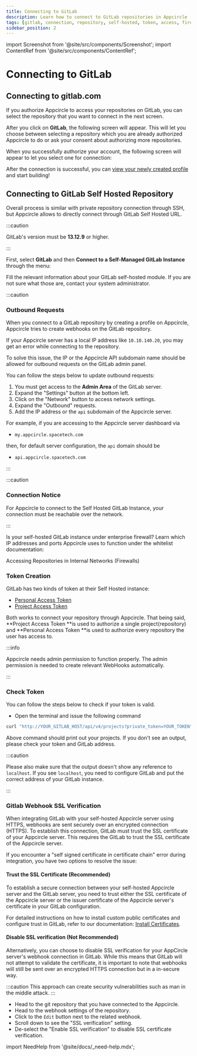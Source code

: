 ```yaml
---
title: Connecting to GitLab
description: Learn how to connect to GitLab repositories in Appcircle
tags: [gitlab, connection, repository, self-hosted, token, access, firewall, ip, port]
sidebar_position: 2
---
```


import Screenshot from '@site/src/components/Screenshot';
import ContentRef from '@site/src/components/ContentRef';

# Connecting to GitLab

## Connecting to gitlab.com

If you authorize Appcircle to access your repositories on GitLab, you can select the repository that you want to connect in the next screen.

<Screenshot url='https://cdn.appcircle.io/docs/assets/main-connection.png' />

After you click on **GitLab**, the following screen will appear. This will let you choose between selecting a repository which you are already authorized Appcircle to do or ask your consent about authorizing more repositories.

<Screenshot url='https://cdn.appcircle.io/docs/assets/gitlab-main.png' />

When you successfully authorize your account, the following screen will appear to let you select one for connection:

<Screenshot url='https://cdn.appcircle.io/docs/assets/connect-repository-bitbucket-gitlab.png' />

After the connection is successful, you can [view your newly created profile](/build/manage-the-connections/adding-a-build-profile/#view-the-newly-created-build-profile) and start building!

## Connecting to GitLab Self Hosted Repository

Overall process is similar with private repository connection through SSH, but Appcircle allows to directly connect through GitLab Self Hosted URL.

:::caution

GitLab's version must be **13.12.9** or higher.

:::

First, select **GitLab** and then **Connect to a Self-Managed GitLab Instance** through the menu:

<Screenshot url='https://cdn.appcircle.io/docs/assets/gitlab-self-hosted2.png' />

Fill the relevant information about your GitLab self-hosted module. If you are not sure what those are, contact your system administrator.

<Screenshot url='https://cdn.appcircle.io/docs/assets/gitlab-self-detail.png' />

:::caution

### Outbound Requests

When you connect to a GitLab repository by creating a profile on Appcircle, Appcircle tries to create webhooks on the GitLab repository.

If your Appcircle server has a local IP address like `10.10.140.20`, you may get an error while connecting to the repository.

To solve this issue, the IP or the Appcircle API subdomain name should be allowed for outbound requests on the GitLab admin panel.

You can follow the steps below to update outbound requests:

1. You must get access to the **Admin Area** of the GitLab server.
2. Expand the "Settings" button at the bottom left.
3. Click on the "Network" button to access network settings.
4. Expand the "Outbound" requests.
5. Add the IP address or the `api` subdomain of the Appcircle server.

<Screenshot url='https://cdn.appcircle.io/docs/assets/be-2545-sample-configuration.png' />

For example, if you are accessing to the Appcircle server dashboard via

- `my.appcircle.spacetech.com`

then, for default server configuration, the `api` domain should be

- `api.appcircle.spacetech.com`

:::

:::caution

### Connection Notice

For Appcircle to connect to the Self Hosted GitLab Instance, your connection must be reachable over the network.

:::

Is your self-hosted GitLab instance under enterprise firewall? Learn which IP addresses and ports Appcircle uses to function under the whitelist documentation:

<ContentRef url="/build/manage-the-connections/accessing-repositories-in-internal-networks-firewalls">
  Accessing Repositories in Internal Networks (Firewalls)
</ContentRef>

### Token Creation

GitLab has two kinds of token at their Self Hosted instance:

- [Personal Access Token](https://docs.gitlab.com/ee/security/token_overview.html#personal-access-tokens)
- [Project Access Token](https://docs.gitlab.com/ee/security/token_overview.html#project-access-tokens)

Both works to connect your repository through Appcircle. That being said, **Project Access Token **is used to authorize a single project(repository) and **Personal Access Token **is used to authorize every repository the user has access to.

:::info

Appcircle needs admin permission to function properly. The admin permission is needed to create relevant WebHooks automatically.

:::

### Check Token

You can follow the steps below to check if your token is valid.

- Open the terminal and issue the following command

```bash
curl "http://YOUR_GITLAB_HOST/api/v4/projects?private_token=YOUR_TOKEN"
```

Above command should print out your projects. If you don't see an output, please check your token and GitLab address.

:::caution

Please also make sure that the output doesn't show any reference to `localhost`. If you see `localhost`, you need to configure GitLab and put the correct address of your GitLab instance.

:::

### Gitlab Webhook SSL Verification

When integrating GitLab with your self-hosted Appcircle server using HTTPS, webhooks are sent securely over an encrypted connection (HTTPS). To establish this connection, GitLab must trust the SSL certificate of your Appcircle server. This requires the GitLab to trust the SSL certificate of the Appcircle server. 

If you encounter a "self signed certificate in certificate chain" error during integration, you have two options to resolve the issue:

<Screenshot url='https://cdn.appcircle.io/docs/assets/be-2983-self-signed-error.png' />

#### Trust the SSL Certificate (Recommended)

To establish a secure connection between your self-hosted Appcircle server and the GitLab server, you need to trust either the SSL certificate of the Appcircle server or the issuer certificate of the Appcircle server's certificate in your GitLab configuration.

For detailed instructions on how to install custom public certificates and configure trust in GitLab, refer to our documentation: [Install Certificates](https://docs.gitlab.com/omnibus/settings/ssl/#install-custom-public-certificates).

#### Disable SSL verification (Not Recommended)

Alternatively, you can choose to disable SSL verification for your AppCircle server's webhook connection in GitLab. While this means that GitLab will not attempt to validate the certificate, it is important to note that webhooks will still be sent over an encrypted HTTPS connection but in a in-secure way.

:::caution
This approach can create security vulnerabilities such as man in the middle attack.
:::

- Head to the git repository that you have connected to the Appcircle.
- Head to the webhook settings of the repository.
- Click to the `Edit` button next to the related webhook.
- Scroll down to see the "SSL verification" setting.
- De-select the "Enable SSL verification" to disable SSL certificate verification. 

<Screenshot url='https://cdn.appcircle.io/docs/assets/be-2983-disable-ssl-verification.png' />

import NeedHelp from '@site/docs/\_need-help.mdx';

<NeedHelp />
